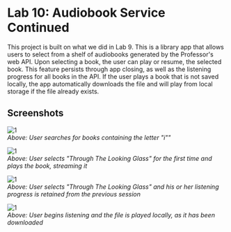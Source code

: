 # Lab 10: Audiobook Service Continued
This project is built on what we did in Lab 9.  This is a library app that allows users to select from a shelf of audiobooks generated by the Professor's web API.
Upon selecting a book, the user can play or resume, the selected book.  This feature persists through app closing, as well as the listening progress for all books in the API.
If the user plays a book that is not saved locally, the app automatically downloads the file and will play from local storage if the file already exists.


## Screenshots
![1](https://raw.githubusercontent.com/tuh37046/mobile-app-dev-assignment-8/lab10/l71.PNG) <br>
*Above: User searches for books containing the letter "i""*

![1](https://raw.githubusercontent.com/tuh37046/mobile-app-dev-assignment-8/lab10/l74.PNG) <br>
*Above: User selects "Through The Looking Glass" for the first time and plays the book, streaming it*

![1](https://raw.githubusercontent.com/tuh37046/mobile-app-dev-assignment-8/lab10/l72.PNG) <br>
*Above: User selects "Through The Looking Glass" and his or her listening progress is retained from the previous session*

![1](https://raw.githubusercontent.com/tuh37046/mobile-app-dev-assignment-8/lab10/l73.PNG) <br>
*Above: User begins listening and the file is played locally, as it has been downloaded*


